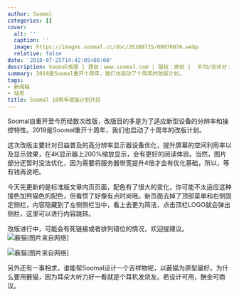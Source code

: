 ```yaml
---
author: Soomal
categories: []
cover:
  alt: ''
  caption: ''
  image: https://images.soomal.cc/doc/20180725/00076076.webp
  relative: false
date: '2018-07-25T14:42:05+08:00'
description: Soomal改版 | 源自：www.soomal.com | 版权：原创 |  平均/总评分：09.61/711
summary: 2019是Soomal重开十周年，我们也启动了十周年的改版计划。
tags:
- 新闻稿
- 站务
title: Soomal 10周年改版计划开启
---
```


Soomal自重开至今历经数次改版，改版目的多是为了适应新型设备的分辨率和操控特性。2019是Soomal重开十周年，我们也启动了十周年的改版计划。

这次改版主要针对日益普及的高分辨率显示器设备优化，提升屏幕的空间利用率以及显示效果，在4K显示器上200%缩放显示，会有更好的阅读体验。当然，图片部分还暂时没法优化，因为需要将服务器带宽提升4倍才会有优化基础，所以，等有钱再说吧。

今天先更新的是标准版文章内页页面，配色有了很大的变化，你可能不太适应这种撞色加熊猫色的配色，但看惯了好像有点时尚哦。新页面去掉了顶部菜单和右侧固定侧栏，内容隐藏到了左侧侧栏当中，看上去更为简洁，点击顶栏LOGO就会弹出侧栏，这里可以进行内容跳转。

改版进行中，可能会有死链接或者排列错位的情况，欢迎提建议。
![薮猫[图片来自网络]](https://images.soomal.cc/doc/20180725/00076074_01.webp)




![薮猫[图片来自网络]](https://images.soomal.cc/doc/20180725/00076075_01.webp)




另外还有一事相求，谁能帮Soomal设计一个吉祥物呢，以薮猫为原型最好。为什么要用薮猫，因为耳朵大听力好一看就是个耳机发烧友。若设计可用，酬金可商议。